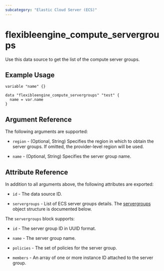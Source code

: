 ```yaml
---
subcategory: "Elastic Cloud Server (ECS)"
---
```


# flexibleengine_compute_servergroups

Use this data source to get the list of the compute server groups.

## Example Usage

```hcl
variable "name" {}

data "flexibleengine_compute_servergroups" "test" {
  name = var.name
}
```

## Argument Reference

The following arguments are supported:

* `region` - (Optional, String) Specifies the region in which to obtain the server groups.
  If omitted, the provider-level region will be used.

* `name` - (Optional, String) Specifies the server group name.

## Attribute Reference

In addition to all arguments above, the following attributes are exported:

* `id` - The data source ID.

* `servergroups` - List of ECS server groups details. The [servergroups](#ecs_servergroups) object structure is
  documented below.

<a name="ecs_servergroups"></a>
The `servergroups` block supports:

* `id` - The server group ID in UUID format.

* `name` - The server group name.

* `policies` - The set of policies for the server group.

* `members` - An array of one or more instance ID attached to the server group.

